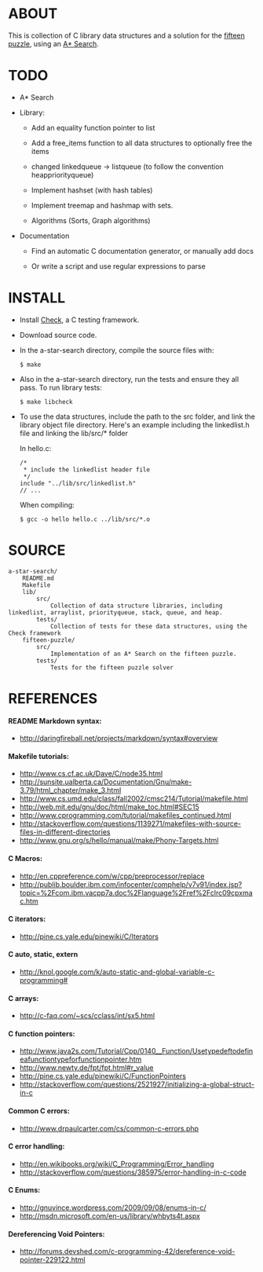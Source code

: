ABOUT
=====
This is collection of C library data structures and a solution for the [fifteen puzzle](http://en.wikipedia.org/wiki/Fifteen_puzzle), using an [A* Search](http://en.wikipedia.org/wiki/A*_search_algorithm).

TODO
====
*	A* Search

*	Library:

	*	Add an equality function pointer to list
	
	*	Add a free_items function to all data structures to optionally free the items
	
	*	changed linkedqueue -> listqueue (to follow the convention heappriorityqueue)

	*	Implement hashset (with hash tables)
	
	* 	Implement treemap and hashmap with sets.
	
	*	Algorithms (Sorts, Graph algorithms)

*	Documentation
	
	*	Find an automatic C documentation generator, or manually add docs
	
	*	Or write a script and use regular expressions to parse

INSTALL
=======
*	Install [Check](http://check.sourceforge.net/), a C testing framework.

*	Download source code.

*	In the a-star-search directory, compile the source files with:

		$ make
	
*	Also in the a-star-search directory, run the tests and ensure they all pass. To run library tests:

		$ make libcheck
	
*	To use the data structures, include the path to the src folder, and link the library object file directory. Here's an example including the linkedlist.h file and linking the lib/src/* folder

	In hello.c:
	
		/*
	 	 * include the linkedlist header file
	 	 */
		include "../lib/src/linkedlist.h"
		// ...
	
	When compiling:

		$ gcc -o hello hello.c ../lib/src/*.o

SOURCE
======
	a-star-search/
		README.md
		Makefile
		lib/
			src/
				Collection of data structure libraries, including linkedlist, arraylist, priorityqueue, stack, queue, and heap.
			tests/
				Collection of tests for these data structures, using the Check framework
		fifteen-puzzle/
			src/
				Implementation of an A* Search on the fifteen puzzle.
			tests/
				Tests for the fifteen puzzle solver
			
REFERENCES
==========

#### README Markdown syntax:
*	http://daringfireball.net/projects/markdown/syntax#overview

#### Makefile tutorials:
*	http://www.cs.cf.ac.uk/Dave/C/node35.html
*	http://sunsite.ualberta.ca/Documentation/Gnu/make-3.79/html_chapter/make_3.html
*	http://www.cs.umd.edu/class/fall2002/cmsc214/Tutorial/makefile.html
*	http://web.mit.edu/gnu/doc/html/make_toc.html#SEC15
*	http://www.cprogramming.com/tutorial/makefiles_continued.html
*	http://stackoverflow.com/questions/1139271/makefiles-with-source-files-in-different-directories
*	http://www.gnu.org/s/hello/manual/make/Phony-Targets.html

#### C Macros:
*	http://en.cppreference.com/w/cpp/preprocessor/replace
*	http://publib.boulder.ibm.com/infocenter/comphelp/v7v91/index.jsp?topic=%2Fcom.ibm.vacpp7a.doc%2Flanguage%2Fref%2Fclrc09cpxmac.htm

#### C iterators:
*	http://pine.cs.yale.edu/pinewiki/C/Iterators

#### C auto, static, extern
*	http://knol.google.com/k/auto-static-and-global-variable-c-programming#

#### C arrays:
*	http://c-faq.com/~scs/cclass/int/sx5.html

#### C function pointers:
*	http://www.java2s.com/Tutorial/Cpp/0140__Function/Usetypedeftodefineafunctiontypeforfunctionpointer.htm
*	http://www.newty.de/fpt/fpt.html#r_value
*	http://pine.cs.yale.edu/pinewiki/C/FunctionPointers
*	http://stackoverflow.com/questions/2521927/initializing-a-global-struct-in-c

#### Common C errors:
*	http://www.drpaulcarter.com/cs/common-c-errors.php

#### C error handling:
*	http://en.wikibooks.org/wiki/C_Programming/Error_handling
*	http://stackoverflow.com/questions/385975/error-handling-in-c-code

#### C Enums:
*	http://gnuvince.wordpress.com/2009/09/08/enums-in-c/
*	http://msdn.microsoft.com/en-us/library/whbyts4t.aspx

#### Dereferencing Void Pointers:
*	http://forums.devshed.com/c-programming-42/dereference-void-pointer-229122.html